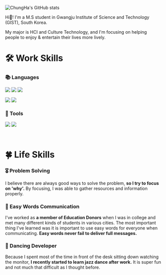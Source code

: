 ![ChungHa's GitHub stats](https://github-readme-stats.vercel.app/api?username=ChungHaLee&&show_icons=true&theme=omni)

Hi👋! I'm a M.S student in Gwangju Institute of Science and Technology (GIST), South Korea.

My major is HCI and Culture Technology, and I'm focusing on helping people to enjoy & entertain their lives more lively.


# 🛠 Work Skills
### 📚 Languages
<img src="https://img.shields.io/badge/Python-3776AB?style=flat-square&logo=Python&logoColor=white"/> <img src="https://img.shields.io/badge/Keras-D00000?style=flat-square&logo=Keras&logoColor=white"> <img src="https://img.shields.io/badge/PyTorch-EE4C2C?style=flat-square&logo=PyTorch&logoColor=white"> 

<img src="https://img.shields.io/badge/JavaScript-F7DF1E?style=flat-square&logo=JavaScript&logoColor=black"/> <img src="https://img.shields.io/badge/CSS3-1572B6?style=flat-square&logo=CSS3&logoColor=white"/> 

### 📐 Tools
<img src="https://img.shields.io/badge/Pycharm-000000?style=flat-square&logo=Pycharm&logoColor=green"/> <img src="https://img.shields.io/badge/Visual Studio Code-007ACC?style=flat-square&logo=Visual Studio Code&logoColor=white"/>

<br>

# 🍀 Life Skills
### **🎖 Problem Solving**
I believe there are always good ways to solve the problem, **so I try to focus on 'why'.** By focusing, I was able to gather resources and information properly.

### **👫 Easy Words Communication**
I've worked as **a member of Education Donors** when I was in college and met many different kinds of students in various cities. The most important thing I've learned was it is important to use easy words for everyone when communicating. **Easy words never fail to deliver full messages.**

### **💃 Dancing Developer**
Because I spent most of the time in front of the desk sitting down watching the monitor, **I recently started to learn jazz dance after work.** It is super fun and not much that difficult as I thought before.
